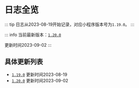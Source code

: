 # 日志全览

::: tip
日志从2023-08-19开始记录，对应小程序版本号为`1.19.0`。
:::

::: info
当前最新版本：[`1.20.0`](./1.20.0.md) 

更新时间2023-09-02
:::

## 具体更新列表

- [`1.19.0`](./1.19.0.md) 更新时间2023-08-19
- [`1.20.0`](./1.20.0.md) 更新时间2023-09-02
